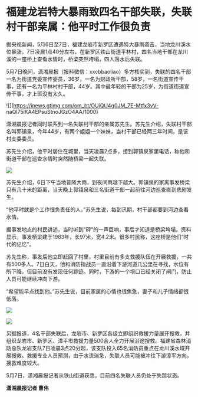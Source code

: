 # 福建龙岩特大暴雨致四名干部失联，失联村干部亲属：他平时工作很负责

据央视新闻，5月6日至7日，福建龙岩市新罗区遭遇特大暴雨袭击，当地龙川溪水位暴涨。7日凌晨1点40分左右，在新罗区铁山街道平林村，四名当地干部在龙川溪的一座桥上查看水情时，桥梁突然垮塌，四人落水后失联。

5月7日晚间，潇湘晨报（报料微信：xxcbbaoliao）多方核实到，失联的四名干部一名为街道党委宣传委员，36岁，一名为财政所干部，58岁，一名街道宣传干事，还有一名为平林村村干部，44岁。其中最年轻的干部为25岁，为街道街道宣传干事，才上班没有太久。

![](https://inews.gtimg.com/om_bt/OUiQU4g0JM_7E-Mtfx3vV-
naQI75iKA4EPsuStnoJGzO4AA/1000)

潇湘晨报记者同时联系到一名失联村干部的亲属苏先生。苏先生介绍，失联村干部名叫郭镇泉，今年44岁，有两个姐姐一个妹妹，当村干部已经两三年时间，是该村支委委员。

苏先生介绍，他平时居住在城里，当天凌晨2点多，接到郭镇泉家里电话，称他和街道干部在巡查水情时突然随桥梁一起失联。

![](https://inews.gtimg.com/om_bt/OyekKxYL6deHAioFM8AC3fRNWy2wKy8KCHtVbznbYBqmoAA/1000)

苏先生介绍，6日下午当地普降大雨，到夜间雨越下越大。郭镇泉的家离事发桥梁只有几十米的距离，当天晚上郭镇泉和三名街道干部一起前往河边巡查直到悲剧发生。

“他平时就是个工作很负责任的人。”苏先生说，每到汛期，村干部都要到河边查看水情。

据事发地点的村民讲述，当时听到“砰”的一声巨响，事后才知道是桥梁垮塌。资料显示，事发桥梁建于1983年，长97米，宽4.2米。很多村民称，这座桥是他们“时代的记忆”。

苏先生称，事发后他立即赶回了村里，村里目前有多支救援队伍在开展救援，一共有500多人。7日白天，他和消防指战员一直沿着下游河道几公里在寻找，水位有所下降，但目前没有发现任何踪迹。同时，下游的一个坝口已经关闭了闸门，防止人员可能继续冲向下游。

“希望能早点找到他。”苏先生说，目前家属的心情也很焦急，妻子和儿子情绪都很低落。

![](https://inews.gtimg.com/om_bt/OhE_w3jSxGLOZIGE7s08HkubAwTeYj5urhHNW1ChT8bWAAA/1000)

![](https://inews.gtimg.com/om_bt/ORlPGrbc2eT5tCbieA1EAwT574XtxfpjpvzpQU70iuyxIAA/1000)

另据报道，4名干部失联后，龙岩市、新罗区各级立即组织救援力量展开搜救，并组织龙岩市、新罗区、漳平市救援力量500余人全力开展沿途搜救。福建省森林消防总队龙岩支队7日凌晨3点20分起，该支队投入65名消防员重点在龙川溪水域开展搜救。救援专业人员预测，由于水流湍急，失联人员可能被冲往下游漳平方向，搜救难度较大。

5月7日，潇湘晨报记者从铁山街道获悉，目前四名失联人员仍处于失踪状态。

**潇湘晨报记者 曹伟**

